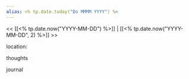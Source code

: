 ```yaml
---
alias: <% tp.date.today("Do MMMM YYYY") %>  
---
```


<< [[<% tp.date.now("YYYY-MM-DD") %>]] | [[<% tp.date.now("YYYY-MM-DD", 2) %>]] >>

location:

thoughts

 journal
